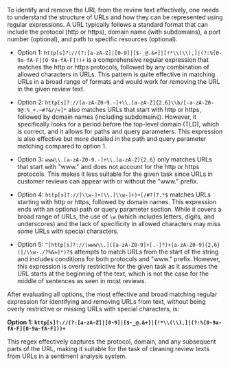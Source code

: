 To identify and remove the URL from the review text effectively, one needs to understand the structure of URLs and how they can be represented using regular expressions. A URL typically follows a standard format that can include the protocol (http or https), domain name (with subdomains), a port number (optional), and path to specific resources (optional).

- Option 1: `http[s]?://(?:[a-zA-Z]|[0-9]|[$-_@.&+]|[!*\\(\\),]|(?:%[0-9a-fA-F][0-9a-fA-F]))+` is a comprehensive regular expression that matches the http or https protocols, followed by any combination of allowed characters in URLs. This pattern is quite effective in matching URLs in a broad range of formats and would work for removing the URL in the given review text.

- Option 2: `http[s]?://[a-zA-Z0-9.-]+\\.[a-zA-Z]{2,6}\\b/[-a-zA-Z0-9@:%_+.~#?&//=]*` also matches URLs that start with http or https, followed by domain names (including subdomains). However, it specifically looks for a period before the top-level domain (TLD), which is correct, and it allows for paths and query parameters. This expression is also effective but more detailed in the path and query parameter matching compared to option 1.

- Option 3: `www\\.[a-zA-Z0-9.-]+\\.[a-zA-Z]{2,6}` only matches URLs that start with "www." and does not account for the http or https protocols. This makes it less suitable for the given task since URLs in customer reviews can appear with or without the "www." prefix.

- Option 4: `http[s]?://[\\w-]+(\\.[\\w-]+)+[/#?]?.*$` matches URLs starting with http or https, followed by domain names. This expression ends with an optional path or query parameter section. While it covers a broad range of URLs, the use of `\w` (which includes letters, digits, and underscores) and the lack of specificity in allowed characters may miss some URLs with special characters.

- Option 5: `^[http[s]?://|www\\.]([a-zA-Z0-9]+[.-]?)+[a-zA-Z0-9]{2,6}([/\\w-./?%&=]*)?$` attempts to match URLs from the start of the string and includes conditions for both protocols and "www." prefix. However, this expression is overly restrictive for the given task as it assumes the URL starts at the beginning of the text, which is not the case for the middle of sentences as seen in most reviews.

After evaluating all options, the most effective and broad matching regular expression for identifying and removing URLs from text, without being overly restrictive or missing URLs with special characters, is:

**Option 1: `http[s]?://(?:[a-zA-Z]|[0-9]|[$-_@.&+]|[!*\\(\\),]|(?:%[0-9a-fA-F][0-9a-fA-F]))+`**

This regex effectively captures the protocol, domain, and any subsequent parts of the URL, making it suitable for the task of cleaning review texts from URLs in a sentiment analysis system.